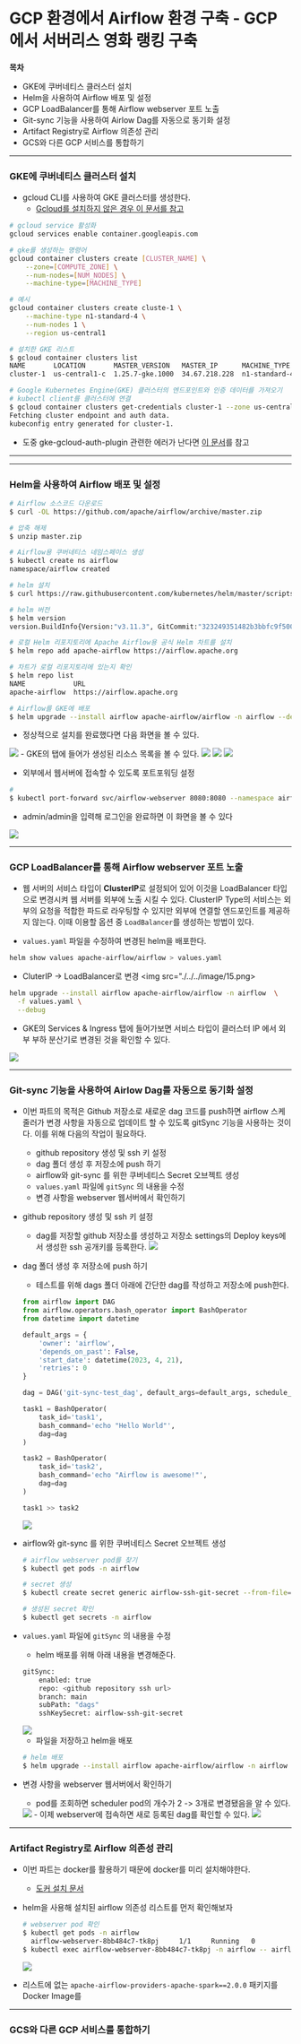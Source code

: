 # GCP 환경에서 Airflow 환경 구축 - GCP에서 서버리스 영화 랭킹 구축

**목차**
- GKE에 쿠버네티스 클러스터 설치
- Helm을 사용하여 Airflow 배포 및 설정
- GCP LoadBalancer를 통해 Airflow webserver 포트 노출
- Git-sync 기능을 사용하여  Airlow Dag를 자동으로 동기화 설정
- Artifact Registry로 Airflow 의존성 관리
- GCS와 다른 GCP 서비스를 통합하기


----
### GKE에 쿠버네티스 클러스터 설치

- gcloud CLI를 사용하여 GKE 클러스터를 생성한다.
    - [Gcloud를 설치하지 않은 경우 이 문서를 참고](https://github.com/ithingv34/GCP/blob/main/first-setup/auth1.md)

```bash
# gcloud service 활성화
gcloud services enable container.googleapis.com

# gke를 생성하는 명령어
gcloud container clusters create [CLUSTER_NAME] \
    --zone=[COMPUTE_ZONE] \
    --num-nodes=[NUM_NODES] \
    --machine-type=[MACHINE_TYPE]

# 예시
gcloud container clusters create cluste-1 \
    --machine-type n1-standard-4 \
    --num-nodes 1 \
    --region us-central1

# 설치한 GKE 리스트 
$ gcloud container clusters list
NAME       LOCATION       MASTER_VERSION   MASTER_IP      MACHINE_TYPE   NODE_VERSION     NUM_NODES  STATUS
cluster-1  us-central1-c  1.25.7-gke.1000  34.67.218.228  n1-standard-4  1.25.7-gke.1000  1          RUNNING

# Google Kubernetes Engine(GKE) 클러스터의 엔드포인트와 인증 데이터를 가져오기
# kubectl client를 클러스터에 연결
$ gcloud container clusters get-credentials cluster-1 --zone us-central1-c --project engaged-aviary-384322
Fetching cluster endpoint and auth data.
kubeconfig entry generated for cluster-1.

```
- 도중 gke-gcloud-auth-plugin 관련한 에러가 난다면 [이 문서](https://github.com/actions/runner-images/issues/6778)를 참고
---

---
### Helm을 사용하여 Airflow 배포 및 설정

```bash
# Airflow 소스코드 다운로드
$ curl -OL https://github.com/apache/airflow/archive/master.zip

# 압축 해제
$ unzip master.zip

# Airflow용 쿠버네티스 네임스페이스 생성
$ kubectl create ns airflow
namespace/airflow created

# helm 설치
$ curl https://raw.githubusercontent.com/kubernetes/helm/master/scripts/get-helm-3 | bash

# helm 버전
$ helm version
version.BuildInfo{Version:"v3.11.3", GitCommit:"323249351482b3bbfc9f5004f65d400aa70f9ae7", GitTreeState:"clean", GoVersion:"go1.20.3"}

# 로컬 Helm 리포지토리에 Apache Airflow용 공식 Helm 차트를 설치
$ helm repo add apache-airflow https://airflow.apache.org

# 차트가 로컬 리포지토리에 있는지 확인
$ helm repo list
NAME            URL
apache-airflow  https://airflow.apache.org

# Airflow를 GKE에 배포
$ helm upgrade --install airflow apache-airflow/airflow -n airflow --debug

```
- 정상적으로 설치를 완료했다면 다음 화면을 볼 수 있다.
<img src="./../../image/10.png">
- GKE의 탭에 들어가 생성된 리소스 목록을 볼 수 있다.
<img src="./../../image/11.png">
<img src="./../../image/12.png">
<img src="./../../image/13.png">

- 외부에서 웹서버에 접속할 수 있도록 포트포워딩 설정
```bash
# 
$ kubectl port-forward svc/airflow-webserver 8080:8080 --namespace airflow
```
- admin/admin을 입력해 로그인을 완료하면 이 화면을 볼 수 있다
<img src="./../../image/14.png">

---

### GCP LoadBalancer를 통해 Airflow webserver 포트 노출

- 웹 서버의 서비스 타입이 **ClusterIP**로 설정되어 있어 이것을 LoadBalancer 타입으로 변경시켜 웹 서버를 외부에 노출 시킬 수 있다.
ClusterIP Type의 서비스는 외부의 요청을 적합한 파드로 라우팅할 수 있지만 외부에 연결할 엔드포인트를 제공하지 않는다. 이때 이용할 옵션 중 `LoadBalancer`를 생성하는 방법이 있다.

- `values.yaml` 파일을 수정하여 변경된 helm을 배포한다.
```bash
helm show values apache-airflow/airflow > values.yaml
```
- CluterIP -> LoadBalancer로 변경
<img src="./../../image/15.png>

```bash
helm upgrade --install airflow apache-airflow/airflow -n airflow  \
  -f values.yaml \
  --debug
```
- GKE의 Services & Ingress 탭에 들어가보면 서비스 타입이 클러스터 IP 에서 외부 부하 분산기로 변경된 것을 확인할 수 있다.
<img src="./../../image/16.png">

---
### Git-sync 기능을 사용하여  Airlow Dag를 자동으로 동기화 설정

- 이번 파트의 목적은 Github 저장소로 새로운 dag 코드를 push하면 airflow 스케줄러가 변경 사항을 자동으로 업데이트 할 수 있도록 gitSync 기능을 사용하는 것이다. 이를 위해 다음의 작업이 필요하다.
  - github repository 생성 및 ssh 키 설정
  - dag 폴더 생성 후 저장소에 push 하기
  - airflow와 git-sync 를 위한 쿠버네티스 Secret 오브젝트 생성
  - `values.yaml` 파일에 `gitSync` 의 내용을 수정
  - 변경 사항을 webserver 웹서버에서 확인하기


- github repository 생성 및 ssh 키 설정

  - dag를 저장할 github 저장소를 생성하고 저장소 settings의 Deploy keys에서 생성한 ssh 공개키를 등록한다.
    <img src="./../../image/17.png">

- dag 폴더 생성 후 저장소에 push 하기
    - 테스트를 위해 dags 폴더 아래에 간단한 dag를 작성하고 저장소에 push한다.
    ```python
    from airflow import DAG
    from airflow.operators.bash_operator import BashOperator
    from datetime import datetime

    default_args = {
        'owner': 'airflow',
        'depends_on_past': False,
        'start_date': datetime(2023, 4, 21),
        'retries': 0
    }

    dag = DAG('git-sync-test_dag', default_args=default_args, schedule_interval='@once')

    task1 = BashOperator(
        task_id='task1',
        bash_command='echo "Hello World"',
        dag=dag
    )

    task2 = BashOperator(
        task_id='task2',
        bash_command='echo "Airflow is awesome!"',
        dag=dag
    )

    task1 >> task2
    ```
    <img src="./../../image/19.png">
    


- airflow와 git-sync 를 위한 쿠버네티스 Secret 오브젝트 생성
    ```bash
    # airflow webserver pod를 찾기
    $ kubectl get pods -n airflow

    # secret 생성
    $ kubectl create secret generic airflow-ssh-git-secret --from-file=gitSshKey=<비밀키 경로> -n airflow

    # 생성된 secret 확인
    $ kubectl get secrets -n airflow
    ```

- `values.yaml` 파일에 `gitSync` 의 내용을 수정
    - helm 배포를 위해 아래 내용을 변경해준다.
    ```bash
    gitSync:
        enabled: true
        repo: <github repository ssh url>
        branch: main
        subPath: "dags"
        sshKeySecret: airflow-ssh-git-secret
    ```
    <img src="./../../image/18.png">
    
    - 파일을 저장하고 helm을 배포
    
    ```bash
    # helm 배포
    $ helm upgrade --install airflow apache-airflow/airflow -n airflow -f values.yaml --debug
    ``` 
- 변경 사항을 webserver 웹서버에서 확인하기
    - pod를 조회하면 scheduler pod의 개수가 2 -> 3개로 변경됐음을 알 수 있다.
    <img src="./../../image/21.png">
    - 이제 webserver에 접속하면 새로 등록된 dag를 확인할 수 있다.
    <img src="./../../image/20.png">
---
### Artifact Registry로 Airflow 의존성 관리

- 이번 파트는 docker를 활용하기 때문에 docker를 미리 설치해야한다.
    - [도커 설치 문서](https://docs.docker.com/engine/install/)

- helm을 사용해 설치된 airflow 의존성 리스트를 먼저 확인해보자
  ```bash
  # webserver pod 확인
  $ kubectl get pods -n airflow
    airflow-webserver-8bb484c7-tk8pj     1/1     Running   0          79m
  $ kubectl exec airflow-webserver-8bb484c7-tk8pj -n airflow -- airflow providers list 
  ``` 
  <img src="./../../image/22.png">

- 리스트에 없는 `apache-airflow-providers-apache-spark==2.0.0` 패키지를 Docker Image를 
---
### GCS와 다른 GCP 서비스를 통합하기